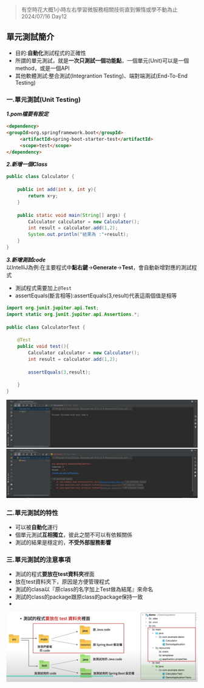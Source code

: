 >有空時花大概1小時左右學習微服務相關技術直到懶惰或學不動為止 2024/07/16 Day12


## 單元測試簡介  
- 目的:**自動化**測試程式的正確性  
- 所謂的單元測試，就是**一次只測試一個功能點**，一個單元(Unit)可以是一個method，或是一個API
- 其他軟體測試:整合測試(Integrantion Testing)、端對端測試(End-To-End Testing)  

### 一.單元測試(Unit Testing)  

***1.pom檔要有設定***  
```html
<dependency>
<groupId>org.springframework.boot</groupId>
     <artifactId>spring-boot-starter-test</artifactId>
     <scope>test</scope>
</dependency>
```
***2.新增一個Class***  
```java
public class Calculator {

    public int add(int x, int y){
        return x+y;
    }

    public static void main(String[] args) {
        Calculator calculator = new Calculator();
        int result = calculator.add(1,2);
        System.out.println("結果為 :"+result);
    }
}
```
***3.新增測試code***   
以IntelliJ為例:在主要程式中**點右鍵**->**Generate**->**Test**，會自動新增對應的測試程式  
- 測試程式需要加上`@Test`
- assertEquals(斷言相等):assertEquals(3,result)代表這兩個值是相等

```java
import org.junit.jupiter.api.Test;
import static org.junit.jupiter.api.Assertions.*;

public class CalculatorTest {

    @Test
    public void test(){
        Calculator calculator = new Calculator();
        int result = calculator.add(1,2);

        assertEquals(3,result);

    }
}
```
![成功](https://github.com/daaaaayuu/yuu-notes/blob/main/image/UnitTestingOk.jpg)  
![失敗](https://github.com/daaaaayuu/yuu-notes/blob/main/image/UnitTestingNo.jpg)  

### 二.單元測試的特性  
- 可以被**自動化**運行
- 個單元測試**互相獨立**，彼此之間不可以有依賴關係
- 測試的結果是穩定的，**不受外部服務影響**

### 三.單元測試的注意事項  
- 測試的程式**要放在test資料夾**裡面
- 放在test資料夾下，原因是方便管理程式
- 測試的clasa以『原class的名字加上Test做為結尾』來命名
- 測試的class的package跟原class的package保持一致
- 
![](https://github.com/daaaaayuu/yuu-notes/blob/main/image/srcPath.jpg)

